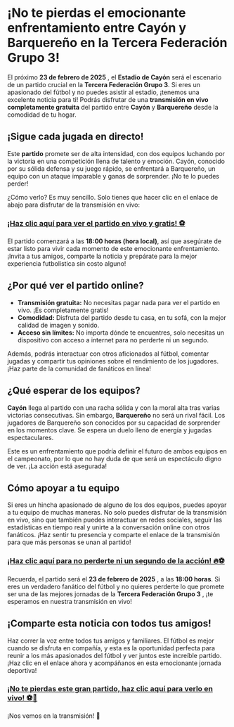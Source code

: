 # ¡No te pierdas el emocionante enfrentamiento entre Cayón y Barquereño en la Tercera Federación Grupo 3!

El próximo **23 de febrero de 2025** , el **Estadio de Cayón** será el escenario de un partido crucial en la **Tercera Federación Grupo 3**. Si eres un apasionado del fútbol y no puedes asistir al estadio, ¡tenemos una excelente noticia para ti! Podrás disfrutar de una **transmisión en vivo completamente gratuita** del partido entre **Cayón** y **Barquereño** desde la comodidad de tu hogar.

## ¡Sigue cada jugada en directo!

Este **partido** promete ser de alta intensidad, con dos equipos luchando por la victoria en una competición llena de talento y emoción. Cayón, conocido por su sólida defensa y su juego rápido, se enfrentará a Barquereño, un equipo con un ataque imparable y ganas de sorprender. ¡No te lo puedes perder!

¿Cómo verlo? Es muy sencillo. Solo tienes que hacer clic en el enlace de abajo para disfrutar de la transmisión en vivo:

### [¡Haz clic aquí para ver el partido en vivo y gratis! ⚽](https://tinyurl.com/livestreamfreeo?st=Cay%C3%B3n+vs+Barquere%C3%B1o&si=gh)

El partido comenzará a las **18:00 horas (hora local)**, así que asegúrate de estar listo para vivir cada momento de este emocionante enfrentamiento. ¡Invita a tus amigos, comparte la noticia y prepárate para la mejor experiencia futbolística sin costo alguno!

## ¿Por qué ver el partido online?

- **Transmisión gratuita:** No necesitas pagar nada para ver el partido en vivo. ¡Es completamente gratis!
- **Comodidad:** Disfruta del partido desde tu casa, en tu sofá, con la mejor calidad de imagen y sonido.
- **Acceso sin límites:** No importa dónde te encuentres, solo necesitas un dispositivo con acceso a internet para no perderte ni un segundo.

Además, podrás interactuar con otros aficionados al fútbol, comentar jugadas y compartir tus opiniones sobre el rendimiento de los jugadores. ¡Haz parte de la comunidad de fanáticos en línea!

## ¿Qué esperar de los equipos?

**Cayón** llega al partido con una racha sólida y con la moral alta tras varias victorias consecutivas. Sin embargo, **Barquereño** no será un rival fácil. Los jugadores de Barquereño son conocidos por su capacidad de sorprender en los momentos clave. Se espera un duelo lleno de energía y jugadas espectaculares.

Este es un enfrentamiento que podría definir el futuro de ambos equipos en el campeonato, por lo que no hay duda de que será un espectáculo digno de ver. ¡La acción está asegurada!

## Cómo apoyar a tu equipo

Si eres un hincha apasionado de alguno de los dos equipos, puedes apoyar a tu equipo de muchas maneras. No solo puedes disfrutar de la transmisión en vivo, sino que también puedes interactuar en redes sociales, seguir las estadísticas en tiempo real y unirte a la conversación online con otros fanáticos. ¡Haz sentir tu presencia y comparte el enlace de la transmisión para que más personas se unan al partido!

### [¡Haz clic aquí para no perderte ni un segundo de la acción! 🔥⚽](https://tinyurl.com/livestreamfreeo?st=Cay%C3%B3n+vs+Barquere%C3%B1o&si=gh)

Recuerda, el partido será el **23 de febrero de 2025** , a las **18:00 horas**. Si eres un verdadero fanático del fútbol y no quieres perderte lo que promete ser una de las mejores jornadas de la **Tercera Federación Grupo 3** , ¡te esperamos en nuestra transmisión en vivo!

## ¡Comparte esta noticia con todos tus amigos!

Haz correr la voz entre todos tus amigos y familiares. El fútbol es mejor cuando se disfruta en compañía, y esta es la oportunidad perfecta para reunir a los más apasionados del fútbol y ver juntos este increíble partido. ¡Haz clic en el enlace ahora y acompáñanos en esta emocionante jornada deportiva!

### [¡No te pierdas este gran partido, haz clic aquí para verlo en vivo! ⚽🙌](https://tinyurl.com/livestreamfreeo?st=Cay%C3%B3n+vs+Barquere%C3%B1o&si=gh)

¡Nos vemos en la transmisión! 🎉
